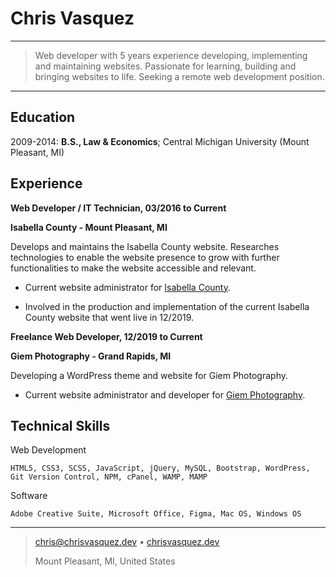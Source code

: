 # Chris Vasquez

---

> Web developer with 5 years experience developing,
> implementing and maintaining websites. Passionate
> for learning, building and bringing websites to life.
> Seeking a remote web development position.

---

## Education

2009-2014: **B.S., Law & Economics**; Central Michigan University (Mount Pleasant, MI)

## Experience

**Web Developer / IT Technician, 03/2016 to Current**

**Isabella County - Mount Pleasant, MI**

Develops and maintains the Isabella County website. Researches technologies
to enable the website presence to grow with further functionalities to make the website
accessible and relevant.

- Current website administrator for
  [Isabella County](https://www.isabellacounty.org).

- Involved in the production and implementation of the current Isabella
  County website that went live in 12/2019.

**Freelance Web Developer, 12/2019 to Current**

**Giem Photography - Grand Rapids, MI**

Developing a WordPress theme and website for Giem Photography.

- Current website administrator and developer for
  [Giem Photography](https://www.giemphotography.com).

## Technical Skills

Web Development

    HTML5, CSS3, SCSS, JavaScript, jQuery, MySQL, Bootstrap, WordPress, Git Version Control, NPM, cPanel, WAMP, MAMP

Software

    Adobe Creative Suite, Microsoft Office, Figma, Mac OS, Windows OS

---

> <chris@chrisvasquez.dev> • [chrisvasquez.dev](https://www.chrisvasquez.dev)
>
> Mount Pleasant, MI, United States
